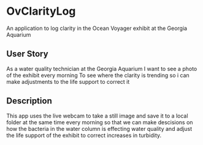 # OvClarityLog
An application to log clarity in the Ocean Voyager exhibit at the Georgia Aquarium

## User Story
As a water quality technician at the Georgia Aquarium
I want to see a photo of the exhibit every morning
To see where the clarity is trending so i can make adjustments to the life support to correct it

## Description
This app uses the live webcam to take a still image and save it to a local folder at the same time every morning so that we can make descisions on how the bacteria in the water column is effecting water quality and adjust the life support of the exhibit to correct increases in turbidity.


